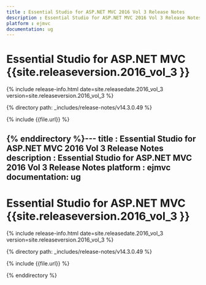 ```yaml
---
title : Essential Studio for ASP.NET MVC 2016 Vol 3 Release Notes
description : Essential Studio for ASP.NET MVC 2016 Vol 3 Release Notes
platform : ejmvc
documentation: ug
---
```


# Essential Studio for ASP.NET MVC {{site.releaseversion.2016_vol_3 }}

{% include release-info.html date=site.releasedate.2016_vol_3 version=site.releaseversion.2016_vol_3 %} 

{% directory path: _includes/release-notes/v14.3.0.49 %}

{% include {{file.url}} %}

{% enddirectory %}---
title : Essential Studio for ASP.NET MVC 2016 Vol 3 Release Notes
description : Essential Studio for ASP.NET MVC 2016 Vol 3 Release Notes
platform : ejmvc
documentation: ug
---

# Essential Studio for ASP.NET MVC {{site.releaseversion.2016_vol_3 }}

{% include release-info.html date=site.releasedate.2016_vol_3 version=site.releaseversion.2016_vol_3 %} 

{% directory path: _includes/release-notes/v14.3.0.49 %}

{% include {{file.url}} %}

{% enddirectory %}